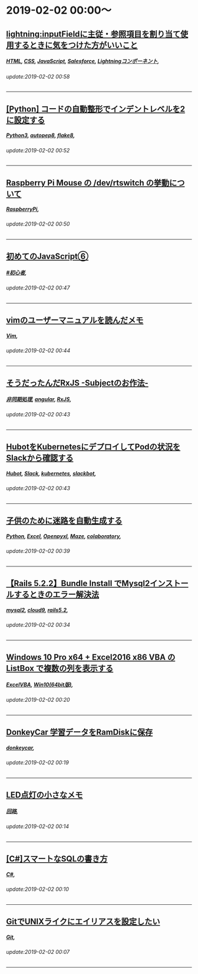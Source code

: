 # 2019-02-02 00:00～
## [lightning:inputFieldに主従・参照項目を割り当て使用するときに気をつけた方がいいこと](https://qiita.com/muuuuminn/items/9a5769c8a48645430000)
##### [HTML](https://qiita.com/tags/HTML), [CSS](https://qiita.com/tags/CSS), [JavaScript](https://qiita.com/tags/JavaScript), [Salesforce](https://qiita.com/tags/Salesforce), [Lightningコンポーネント](https://qiita.com/tags/Lightningコンポーネント), 
###### update:2019-02-02 00:58
---
## [[Python] コードの自動整形でインデントレベルを2に設定する](https://qiita.com/ksh-fthr/items/7cf8b5f2fde82d1c6bf7)
##### [Python3](https://qiita.com/tags/Python3), [autopep8](https://qiita.com/tags/autopep8), [flake8](https://qiita.com/tags/flake8), 
###### update:2019-02-02 00:52
---
## [Raspberry Pi Mouse の /dev/rtswitch の挙動について](https://qiita.com/shotaro_tsuji/items/06fa0306651e1640ab6b)
##### [RaspberryPi](https://qiita.com/tags/RaspberryPi), 
###### update:2019-02-02 00:50
---
## [初めてのJavaScript⑥](https://qiita.com/prn_itg/items/71bf66f2006d26ea897e)
##### [#初心者](https://qiita.com/tags/#初心者), 
###### update:2019-02-02 00:47
---
## [vimのユーザーマニュアルを読んだメモ](https://qiita.com/slin/items/88f99f35cd59288f4b05)
##### [Vim](https://qiita.com/tags/Vim), 
###### update:2019-02-02 00:44
---
## [そうだったんだRxJS  -Subjectのお作法-](https://qiita.com/rena_m/items/25b0db2bfe77344612b5)
##### [非同期処理](https://qiita.com/tags/非同期処理), [angular](https://qiita.com/tags/angular), [RxJS](https://qiita.com/tags/RxJS), 
###### update:2019-02-02 00:43
---
## [HubotをKubernetesにデプロイしてPodの状況をSlackから確認する](https://qiita.com/sotoiwa/items/9314b62cf83f208a7e91)
##### [Hubot](https://qiita.com/tags/Hubot), [Slack](https://qiita.com/tags/Slack), [kubernetes](https://qiita.com/tags/kubernetes), [slackbot](https://qiita.com/tags/slackbot), 
###### update:2019-02-02 00:43
---
## [子供のために迷路を自動生成する](https://qiita.com/CLA180/items/adc318dcca6dfac60b23)
##### [Python](https://qiita.com/tags/Python), [Excel](https://qiita.com/tags/Excel), [Openpyxl](https://qiita.com/tags/Openpyxl), [Maze](https://qiita.com/tags/Maze), [colaboratory](https://qiita.com/tags/colaboratory), 
###### update:2019-02-02 00:39
---
## [【Rails 5.2.2】Bundle Install でMysql2インストールするときのエラー解決法](https://qiita.com/DAIBANEZ/items/d5a1228ba8d72876690e)
##### [mysql2](https://qiita.com/tags/mysql2), [cloud9](https://qiita.com/tags/cloud9), [rails5.2](https://qiita.com/tags/rails5.2), 
###### update:2019-02-02 00:34
---
## [Windows 10 Pro x64 + Excel2016 x86 VBA の ListBox で複数の列を表示する](https://qiita.com/tabizou/items/c931ee13924a4b7b3d09)
##### [ExcelVBA](https://qiita.com/tags/ExcelVBA), [Win10(64bit版)](https://qiita.com/tags/Win10(64bit版)), 
###### update:2019-02-02 00:20
---
## [DonkeyCar 学習データをRamDiskに保存](https://qiita.com/mituhiromatuura/items/e7679d6f203ff6659fe2)
##### [donkeycar](https://qiita.com/tags/donkeycar), 
###### update:2019-02-02 00:19
---
## [LED点灯の小さなメモ](https://qiita.com/kure/items/f25322016a1293bc244b)
##### [回路](https://qiita.com/tags/回路), 
###### update:2019-02-02 00:14
---
## [[C#]スマートなSQLの書き方](https://qiita.com/mounntainn/items/b72c7b10476101492ca7)
##### [C#](https://qiita.com/tags/C#), 
###### update:2019-02-02 00:10
---
## [GitでUNIXライクにエイリアスを設定したい](https://qiita.com/Khios/items/b37dba93b24ecfc10e58)
##### [Git](https://qiita.com/tags/Git), 
###### update:2019-02-02 00:07
---





